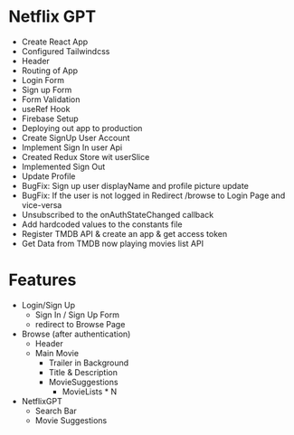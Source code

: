 # Netflix GPT

- Create React App
- Configured Tailwindcss
- Header
- Routing of App
- Login Form
- Sign up Form
- Form Validation
- useRef Hook
- Firebase Setup
- Deploying out app to production
- Create SignUp User Account
- Implement Sign In user Api
- Created Redux Store wit userSlice
- Implemented Sign Out
- Update Profile
- BugFix: Sign up user displayName and profile picture update
- BugFix: If the user is not logged in Redirect /browse to Login Page and vice-versa
- Unsubscribed to the onAuthStateChanged callback
- Add hardcoded values to the constants file
- Register TMDB API & create an app & get access token
- Get Data from TMDB now playing movies list API

# Features

- Login/Sign Up
  - Sign In / Sign Up Form
  - redirect to Browse Page
- Browse (after authentication)
  - Header
  - Main Movie
    - Trailer in Background
    - Title & Description
    - MovieSuggestions
      - MovieLists \* N
- NetflixGPT
  - Search Bar
  - Movie Suggestions
